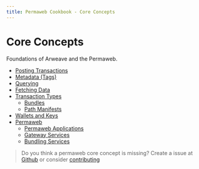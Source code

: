 ```yaml
---
title: Permaweb Cookbook - Core Concepts
---
```


# Core Concepts

Foundations of Arweave and the Permaweb.

- [Posting Transactions](post-transactions.md)
- [Metadata (Tags)](tags.md)
- [Querying](query-transactions.md)
- [Fetching Data](/guides/http-api.md)
- [Transaction Types](bundles.md)
  - [Bundles](bundles.md)
  - [Path Manifests](manifests.md)
- [Wallets and Keys](keyfiles-and-wallets.md)
- [Permaweb](permaweb.md)
  - [Permaweb Applications](permaweb-applications.md)
  - [Gateway Services](gateways.md)
  - [Bundling Services](bundlers.md)

> Do you think a permaweb core concept is missing? Create a issue at [Github](https://github.com/twilson63/permaweb-cookbook/issues) or consider [contributing](../getting-started/contributing.md)
